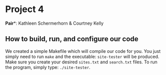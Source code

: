 Project 4
=========

**Pair***: Kathleen Schermerhorn & Courtney Kelly

How to build, run, and configure our code
-----------------------------------------
We created a simple Makefile which will compile our code for you. You just simply need to run `make` and the executable: `site-tester` will be produced. Make sure you create your desired `sites.txt` and `search.txt` files. To run the program, simply type: `./site-tester`.